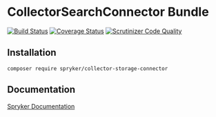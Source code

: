 # CollectorSearchConnector Bundle
[![Build Status](https://travis-ci.org/spryker/CollectorSearchConnector.svg)](https://travis-ci.org/spryker/CollectorSearchConnector)
[![Coverage Status](https://coveralls.io/repos/github/spryker/CollectorSearchConnector/badge.svg)](https://coveralls.io/github/spryker/CollectorSearchConnector)
[![Scrutinizer Code Quality](https://scrutinizer-ci.com/g/spryker/CollectorSearchConnector/badges/quality-score.png?b=master)](https://scrutinizer-ci.com/g/spryker/CollectorSearchConnector/?branch=master)

## Installation

```
composer require spryker/collector-storage-connector
```

## Documentation

[Spryker Documentation](https://spryker.github.io)
